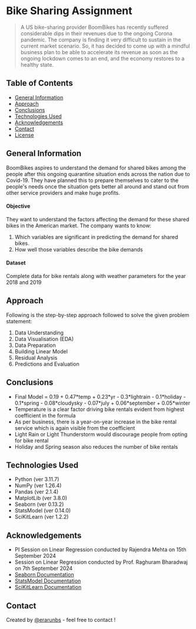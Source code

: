 # Bike Sharing Assignment
> A US bike-sharing provider BoomBikes has recently suffered considerable dips in their revenues due to the ongoing Corona pandemic. The company is finding it very difficult to sustain in the current market scenario. So, it has decided to come up with a mindful business plan to be able to accelerate its revenue as soon as the ongoing lockdown comes to an end, and the economy restores to a healthy state.

## Table of Contents
* [General Information](#general-information)
* [Approach](#approach)
* [Conclusions](#conclusions)
* [Technologies Used](#technologies-used)
* [Acknowledgements](#acknowledgements)
* [Contact](#contact)
* [License](#license)

## General Information

BoomBikes aspires to understand the demand for shared bikes among the people after this ongoing quarantine situation ends across the nation due to Covid-19. They have planned this to prepare themselves to cater to the people's needs once the situation gets better all around and stand out from other service providers and make huge profits.

#### Objective

They want to understand the factors affecting the demand for these shared bikes in the American market. The company wants to know:
1. Which variables are significant in predicting the demand for shared bikes.
1. How well those variables describe the bike demands

#### Dataset

Complete data for bike rentals along with weather parameters for the year 2018 and 2019

## Approach

Following is the step-by-step approach followed to solve the given problem statement:
1. Data Understanding
1. Data Visualisation (EDA)
1. Data Preparation
1. Building Linear Model
1. Residual Analysis
1. Predictions and Evaluation

## Conclusions
- Final Model = 0.19 + 0.47\*temp + 0.23\*yr - 0.3\*lightrain - 0.1\*holiday - 0.1\*spring - 0.08\*cloudysky - 0.07\*july + 0.06\*september + 0.05\*winter
- Temperature is a clear factor driving bike rentals evident from highest coefficient in the formula
- As per business, there is a year-on-year increase in the bike rental service which is again visible from the coefficient
- Light Rain or Light Thunderstorm would discourage people from opting for bike rental
- Holiday and Spring season also reduces the number of bike rentals

## Technologies Used
- Python (ver 3.11.7)
- NumPy (ver 1.26.4)
- Pandas (ver 2.1.4)
- MatplotLib (ver 3.8.0)
- Seaborn (ver 0.13.2)
- StatsModel (ver 0.14.0)
- SciKitLearn (ver 1.2.2)

## Acknowledgements
- PI Session on Linear Regression conducted by Rajendra Mehta on 15th September 2024
- Session on Linear Regression conducted by Prof. Raghuram Bharadwaj on 7th September 2024
- [Seaborn Documentation](https://seaborn.pydata.org/api.html)
- [StatsModel Documentation](https://www.statsmodels.org/stable/api.html)
- [SciKitLearn Documentation](https://scikit-learn.org/stable/api/index.html)

## Contact
Created by [@erarunbs](https://github.com/erarunbs) - feel free to contact !
